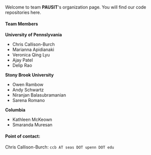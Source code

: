 Welcome to team **PAUSIT**'s organization page. You will find our code repositories here.

#### Team Members

**University of Pennslyvania**
  - Chris Callison-Burch 
  - Marianna Apidianaki
  - Veronica Qing Lyu 
  - Ajay Patel
  - Delip Rao
  
**Stony Brook University**
  - Owen Rambow 
  - Andy Schwartz
  - Niranjan Balasubramanian
  - Sarena Romano 
  
**Columbia**
 - Kathleen McKeown 
 - Smaranda Muresan

#### Point of contact:
Chris Callison-Burch: `ccb AT seas DOT upenn DOT edu`
